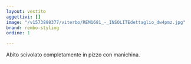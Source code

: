 ```yaml
---
layout: vestito
aggettivi: []
image: "/v1573898377/viterbo/REM1681_-_INSOLITEdettaglio_dw4pmz.jpg"
brand: rembo-styling
ordine: 1

---
```

Abito scivolato completamente in pizzo con manichina.